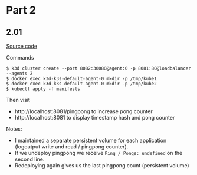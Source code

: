 # Part 2

## 2.01

[Source code](/Part2/Exercise2.01/)

Commands
```console
$ k3d cluster create --port 8082:30080@agent:0 -p 8081:80@loadbalancer --agents 2
$ docker exec k3d-k3s-default-agent-0 mkdir -p /tmp/kube1
$ docker exec k3d-k3s-default-agent-0 mkdir -p /tmp/kube2
$ kubectl apply -f manifests
```

Then visit 
- http://localhost:8081/pingpong to increase pong counter
- http://localhost:8081 to display timestamp hash and pong counter

Notes:
- I maintained a separate persistent volume for each application (logoutput write and read / pingpong counter).
- If we undeploy pingpong we receive `Ping / Pongs: undefined` on the second line.
- Redeploying again gives us the last pingpong count (persistent volume)